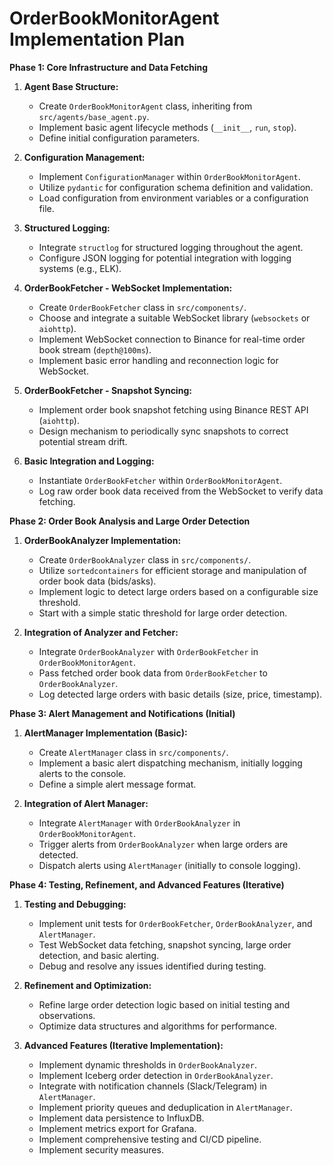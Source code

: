 # OrderBookMonitorAgent Implementation Plan

**Phase 1: Core Infrastructure and Data Fetching**

1.  **Agent Base Structure:**
    *   Create `OrderBookMonitorAgent` class, inheriting from `src/agents/base_agent.py`.
    *   Implement basic agent lifecycle methods (`__init__`, `run`, `stop`).
    *   Define initial configuration parameters.

2.  **Configuration Management:**
    *   Implement `ConfigurationManager` within `OrderBookMonitorAgent`.
    *   Utilize `pydantic` for configuration schema definition and validation.
    *   Load configuration from environment variables or a configuration file.

3.  **Structured Logging:**
    *   Integrate `structlog` for structured logging throughout the agent.
    *   Configure JSON logging for potential integration with logging systems (e.g., ELK).

4.  **OrderBookFetcher - WebSocket Implementation:**
    *   Create `OrderBookFetcher` class in `src/components/`.
    *   Choose and integrate a suitable WebSocket library (`websockets` or `aiohttp`).
    *   Implement WebSocket connection to Binance for real-time order book stream (`depth@100ms`).
    *   Implement basic error handling and reconnection logic for WebSocket.

5.  **OrderBookFetcher - Snapshot Syncing:**
    *   Implement order book snapshot fetching using Binance REST API (`aiohttp`).
    *   Design mechanism to periodically sync snapshots to correct potential stream drift.

6.  **Basic Integration and Logging:**
    *   Instantiate `OrderBookFetcher` within `OrderBookMonitorAgent`.
    *   Log raw order book data received from the WebSocket to verify data fetching.

**Phase 2: Order Book Analysis and Large Order Detection**

1.  **OrderBookAnalyzer Implementation:**
    *   Create `OrderBookAnalyzer` class in `src/components/`.
    *   Utilize `sortedcontainers` for efficient storage and manipulation of order book data (bids/asks).
    *   Implement logic to detect large orders based on a configurable size threshold.
    *   Start with a simple static threshold for large order detection.

2.  **Integration of Analyzer and Fetcher:**
    *   Integrate `OrderBookAnalyzer` with `OrderBookFetcher` in `OrderBookMonitorAgent`.
    *   Pass fetched order book data from `OrderBookFetcher` to `OrderBookAnalyzer`.
    *   Log detected large orders with basic details (size, price, timestamp).

**Phase 3: Alert Management and Notifications (Initial)**

1.  **AlertManager Implementation (Basic):**
    *   Create `AlertManager` class in `src/components/`.
    *   Implement a basic alert dispatching mechanism, initially logging alerts to the console.
    *   Define a simple alert message format.

2.  **Integration of Alert Manager:**
    *   Integrate `AlertManager` with `OrderBookAnalyzer` in `OrderBookMonitorAgent`.
    *   Trigger alerts from `OrderBookAnalyzer` when large orders are detected.
    *   Dispatch alerts using `AlertManager` (initially to console logging).

**Phase 4: Testing, Refinement, and Advanced Features (Iterative)**

1.  **Testing and Debugging:**
    *   Implement unit tests for `OrderBookFetcher`, `OrderBookAnalyzer`, and `AlertManager`.
    *   Test WebSocket data fetching, snapshot syncing, large order detection, and basic alerting.
    *   Debug and resolve any issues identified during testing.

2.  **Refinement and Optimization:**
    *   Refine large order detection logic based on initial testing and observations.
    *   Optimize data structures and algorithms for performance.

3.  **Advanced Features (Iterative Implementation):**
    *   Implement dynamic thresholds in `OrderBookAnalyzer`.
    *   Implement Iceberg order detection in `OrderBookAnalyzer`.
    *   Integrate with notification channels (Slack/Telegram) in `AlertManager`.
    *   Implement priority queues and deduplication in `AlertManager`.
    *   Implement data persistence to InfluxDB.
    *   Implement metrics export for Grafana.
    *   Implement comprehensive testing and CI/CD pipeline.
    *   Implement security measures.